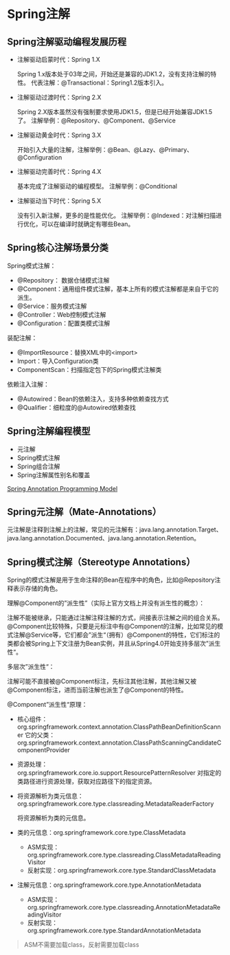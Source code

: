 # Spring注解

## Spring注解驱动编程发展历程

* 注解驱动启蒙时代：Spring 1.X

  Spring 1.x版本处于03年之间，开始还是兼容的JDK1.2，没有支持注解的特性。
  代表注解：@Transactional：Spring1.2版本引入。

* 注解驱动过渡时代：Spring 2.X

  Spring 2.X版本虽然没有强制要求使用JDK1.5，但是已经开始兼容JDK1.5了。
  注解举例：@Repository、@Component、@Service

* 注解驱动黄金时代：Spring 3.X

  开始引入大量的注解，注解举例：@Bean、@Lazy、@Primary、@Configuration

* 注解驱动完善时代：Spring 4.X

  基本完成了注解驱动的编程模型。
  注解举例：@Conditional

* 注解驱动当下时代：Spring 5.X

  没有引入新注解，更多的是性能优化。
  注解举例：@Indexed：对注解扫描进行优化，可以在编译时就确定有哪些Bean。

## Spring核心注解场景分类

Spring模式注解：

* @Repository： 数据仓储模式注解
* @Component：通用组件模式注解，基本上所有的模式注解都是来自于它的派生。
* @Service：服务模式注解
* @Controller：Web控制模式注解
* @Configuration：配置类模式注解

装配注解：

* @ImportResource：替换XML中的\<import>
* Import：导入Configuration类
* ComponentScan：扫描指定包下的Spring模式注解类

依赖注入注解：

* @Autowired：Bean的依赖注入，支持多种依赖查找方式
* @Qualifier：细粒度的@Autowired依赖查找

## Spring注解编程模型

* 元注解
* Spring模式注解
* Spring组合注解
* Spring注解属性别名和覆盖

[Spring Annotation Programming Model](https://github.com/spring-projects/spring-framework/wiki/Spring-Annotation-Programming-Model)

## Spring元注解（Mate-Annotations）

元注解是注释到注解上的注解，常见的元注解有：java.lang.annotation.Target、java.lang.annotation.Documented、java.lang.annotation.Retention。

## Spring模式注解（Stereotype Annotations）

Spring的模式注解是用于生命注释的Bean在程序中的角色，比如@Repository注释表示存储的角色。

理解@Component的”派生性”（实际上官方文档上并没有派生性的概念）：

注解不能被继承，只能通过注解注释注解的方式，间接表示注解之间的组合关系。@Component比较特殊，只要是元标注中有@Component的注解，比如常见的模式注解@Service等，它们都会”派生“（拥有）@Component的特性，它们标注的类都会被Spring上下文注册为Bean实例，并且从Spring4.0开始支持多层次”派生性“。

多层次”派生性“：

注解可能不直接被@Component标注，先标注其他注解，其他注解又被@Component标注，进而当前注解也派生了@Component的特性。

@Component”派生性“原理：

* 核心组件：org.springframework.context.annotation.ClassPathBeanDefinitionScanner
  它的父类：org.springframework.context.annotation.ClassPathScanningCandidateComponentProvider

* 资源处理：org.springframework.core.io.support.ResourcePatternResolver
  对指定的类路径进行资源处理，获取对应路径下的指定资源。
* 将资源解析为类元信息：org.springframework.core.type.classreading.MetadataReaderFactory

  将资源解析为类的元信息。

* 类的元信息：org.springframework.core.type.ClassMetadata
  * ASM实现：org.springframework.core.type.classreading.ClassMetadataReadingVisitor
  * 反射实现：org.springframework.core.type.StandardClassMetadata

* 注解元信息：org.springframework.core.type.AnnotationMetadata
  * ASM实现：org.springframework.core.type.classreading.AnnotationMetadataReadingVisitor
  * 反射实现：org.springframework.core.type.StandardAnnotationMetadata

> ASM不需要加载class，反射需要加载class